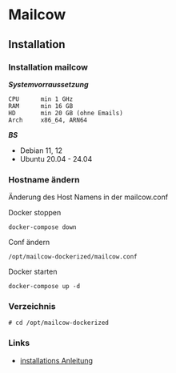 # Mailcow 

## Installation

### Installation mailcow

***Systemvorraussetzung***
```
CPU      min 1 GHz
RAM      min 16 GB
HD       min 20 GB (ohne Emails)
Arch     x86_64, ARN64
```

***BS***
+ Debian 11, 12
+ Ubuntu 20.04 - 24.04



### Hostname ändern
Änderung des Host Namens in der mailcow.conf

Docker stoppen
```
docker-compose down
```

Conf ändern
```
/opt/mailcow-dockerized/mailcow.conf
```
Docker starten
```
docker-compose up -d
```

### Verzeichnis
```
# cd /opt/mailcow-dockerized
```

### Links
+ [installations Anleitung](https://docs.mailcow.email/de/getstarted/install/#selinux-besonderheiten-prufen)
